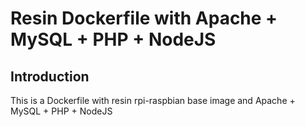 # Resin Dockerfile with Apache + MySQL + PHP + NodeJS

## Introduction

This is a Dockerfile with resin rpi-raspbian base image and Apache + MySQL + PHP + NodeJS

